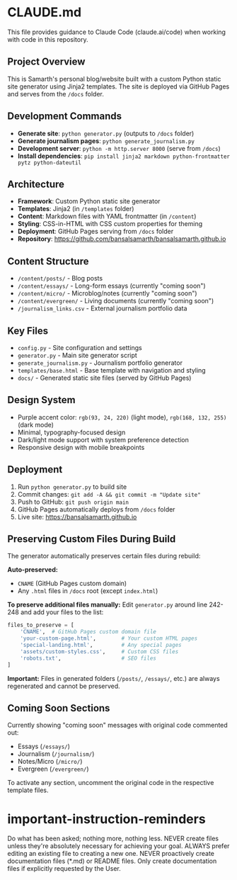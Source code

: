 # CLAUDE.md

This file provides guidance to Claude Code (claude.ai/code) when working with code in this repository.

## Project Overview

This is Samarth's personal blog/website built with a custom Python static site generator using Jinja2 templates. The site is deployed via GitHub Pages and serves from the `/docs` folder.

## Development Commands

- **Generate site**: `python generator.py` (outputs to `/docs` folder)
- **Generate journalism pages**: `python generate_journalism.py`
- **Development server**: `python -m http.server 8000` (serve from `/docs`)
- **Install dependencies**: `pip install jinja2 markdown python-frontmatter pytz python-dateutil`

## Architecture

- **Framework**: Custom Python static site generator
- **Templates**: Jinja2 (in `/templates` folder)
- **Content**: Markdown files with YAML frontmatter (in `/content`)
- **Styling**: CSS-in-HTML with CSS custom properties for theming
- **Deployment**: GitHub Pages serving from `/docs` folder
- **Repository**: https://github.com/bansalsamarth/bansalsamarth.github.io

## Content Structure

- `/content/posts/` - Blog posts
- `/content/essays/` - Long-form essays (currently "coming soon")
- `/content/micro/` - Microblog/notes (currently "coming soon") 
- `/content/evergreen/` - Living documents (currently "coming soon")
- `/journalism_links.csv` - External journalism portfolio data

## Key Files

- `config.py` - Site configuration and settings
- `generator.py` - Main site generator script
- `generate_journalism.py` - Journalism portfolio generator
- `templates/base.html` - Base template with navigation and styling
- `docs/` - Generated static site files (served by GitHub Pages)

## Design System

- Purple accent color: `rgb(93, 24, 220)` (light mode), `rgb(168, 132, 255)` (dark mode)
- Minimal, typography-focused design
- Dark/light mode support with system preference detection
- Responsive design with mobile breakpoints

## Deployment

1. Run `python generator.py` to build site
2. Commit changes: `git add -A && git commit -m "Update site"`
3. Push to GitHub: `git push origin main`
4. GitHub Pages automatically deploys from `/docs` folder
5. Live site: https://bansalsamarth.github.io

## Preserving Custom Files During Build

The generator automatically preserves certain files during rebuild:

**Auto-preserved:**
- `CNAME` (GitHub Pages custom domain)
- Any `.html` files in `/docs` root (except `index.html`)

**To preserve additional files manually:**
Edit `generator.py` around line 242-248 and add your files to the list:
```python
files_to_preserve = [
    'CNAME',  # GitHub Pages custom domain file
    'your-custom-page.html',        # Your custom HTML pages
    'special-landing.html',         # Any special pages
    'assets/custom-styles.css',     # Custom CSS files
    'robots.txt',                   # SEO files
]
```

**Important:** Files in generated folders (`/posts/`, `/essays/`, etc.) are always regenerated and cannot be preserved.

## Coming Soon Sections

Currently showing "coming soon" messages with original code commented out:
- Essays (`/essays/`)
- Journalism (`/journalism/`) 
- Notes/Micro (`/micro/`)
- Evergreen (`/evergreen/`)

To activate any section, uncomment the original code in the respective template files.

# important-instruction-reminders
Do what has been asked; nothing more, nothing less.
NEVER create files unless they're absolutely necessary for achieving your goal.
ALWAYS prefer editing an existing file to creating a new one.
NEVER proactively create documentation files (*.md) or README files. Only create documentation files if explicitly requested by the User.
